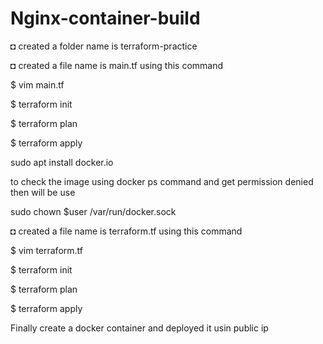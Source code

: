 # Nginx-container-build

◘ created a folder name is terraform-practice

◘ created a file name is main.tf using this command

  $ vim main.tf

  $ terraform init

  $ terraform plan

  $ terraform apply

  sudo apt install docker.io

  to check the image using docker ps command and get permission denied then will be use

  sudo chown $user /var/run/docker.sock

◘ created a file name is terraform.tf using this command

  $ vim terraform.tf

  $ terraform init

  $ terraform plan

  $ terraform apply

  Finally create a docker container and deployed it usin public ip

